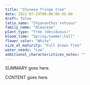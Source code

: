 ```yaml
---
title: "Chinese fringe tree"
date: 2022-07-24T00:00:00-05:00
draft: false
latin_name: "Chionanthus retusus"
family_name: "Oleaceae"
plant_type: "Tree (deciduous)"
bloom_time: "Spring;Summer;Fall"
flower_color: "White"
size_at_maturity: "Full Grown Tree"
water_needs: "Low"
additional_characteristices_notes: ""
---
```


SUMMARY goes here.

<!--more-->

CONTENT goes here.